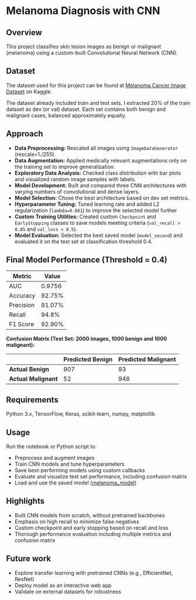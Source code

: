 # Melanoma Diagnosis with CNN

## Overview  
This project classifies skin lesion images as benign or malignant (melanoma) using a custom-built Convolutional Neural Network (CNN).

## Dataset  
The dataset used for this project can be found at [Melanoma Cancer Image Dataset](https://www.kaggle.com/datasets/bhaveshmittal/melanoma-cancer-dataset/) on Kaggle.

The dataset already included train and test sets. I extracted 20% of the train dataset as dev (or val) dataset.
Each set contains both benign and malignant cases, balanced approximately equally.

## Approach  
- **Data Preprocessing:** Rescaled all images using `ImageDataGenerator` (rescale=1./255).  
- **Data Augmentation:** Applied medically relevant augmentations only on the training set to improve generalization.  
- **Exploratory Data Analysis:** Checked class distribution with bar plots and visualized random image samples with labels.  
- **Model Development:** Built and compared three CNN architectures with varying numbers of convolutional and dense layers.  
- **Model Selection:** Chose the best architecture based on dev set metrics.  
- **Hyperparameter Tuning:** Tuned learning rate and added L2 regularization (`lambda=0.001`) to improve the selected model further  
- **Custom Training Utilities:** Created custom `Checkpoint` and `EarlyStopping` classes to save models meeting criteria (`val_recall > 0.85` and `val_loss < 0.5`).  
- **Model Evaluation:** Selected the best saved model (`model_second`) and evaluated it on the test set at classification threshold 0.4.

## Final Model Performance (Threshold = 0.4)  
| Metric    | Value    |  
|-----------|----------|  
| AUC       | 0.9756   |  
| Accuracy  | 92.75%   |  
| Precision | 91.07%   |  
| Recall    | 94.8%    |  
| F1 Score  | 92.90%   |  

**Confusion Matrix (Test Set: 2000 images, 1000 benign and 1000 malignant):**  

|                 | Predicted Benign | Predicted Malignant |
|-----------------|------------------|--------------------|
| **Actual Benign**    | 907              | 93                 |
| **Actual Malignant** | 52               | 948                |


## Requirements  
Python 3.x, TensorFlow, Keras, scikit-learn, numpy, matplotlib

## Usage  
Run the notebook or Python script to:  
- Preprocess and augment images  
- Train CNN models and tune hyperparameters  
- Save best-performing models using custom callbacks  
- Evaluate and visualize test set performance, including confusion matrix  
- Load and use the saved model ([melanoma_model](https://www.kaggle.com/datasets/nadidixit/melanoma-model))

## Highlights  
- Built CNN models from scratch, without pretrained backbones  
- Emphasis on high recall to minimize false negatives
- Custom checkpoint and early stopping based on recall and loss  
- Thorough performance evaluation including multiple metrics and confusion matrix

## Future work  
- Explore transfer learning with pretrained CNNs (e.g., EfficientNet, ResNet)  
- Deploy model as an interactive web app  
- Validate on external datasets for robustness
